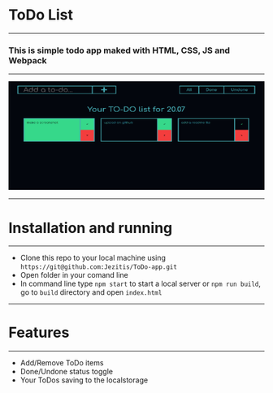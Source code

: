 # ToDo List
____

### This is simple todo app maked with HTML, CSS, JS and Webpack
____
![Screenshot](screenshot.png "Screenshot")
____
# Installation and running
____
- Clone this repo to your local machine using `https://git@github.com:Jezitis/ToDo-app.git`
- Open folder in your comand line
- In command line type `npm start` to start a local server
    or `npm run build`, go to `build` directory and open `index.html`
____
# Features
____
- Add/Remove ToDo items
- Done/Undone status toggle
- Your ToDos saving to the localstorage